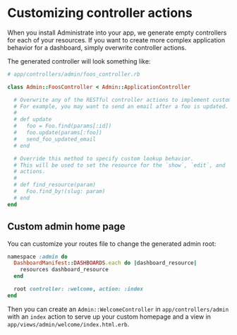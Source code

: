 # Customizing controller actions

When you install Administrate into your app,
we generate empty controllers for each of your resources.
If you want to create more complex application behavior for a dashboard,
simply overwrite controller actions.

The generated controller will look something like:

```ruby
# app/controllers/admin/foos_controller.rb

class Admin::FoosController < Admin::ApplicationController

  # Overwrite any of the RESTful controller actions to implement custom behavior
  # For example, you may want to send an email after a foo is updated.
  #
  # def update
  #   foo = Foo.find(params[:id])
  #   foo.update(params[:foo])
  #   send_foo_updated_email
  # end

  # Override this method to specify custom lookup behavior.
  # This will be used to set the resource for the `show`, `edit`, and `update`
  # actions.
  #
  # def find_resource(param)
  #   Foo.find_by!(slug: param)
  # end
end
```

## Custom admin home page

You can customize your routes file to change the generated admin root:

```ruby
namespace :admin do
  DashboardManifest::DASHBOARDS.each do |dashboard_resource|
    resources dashboard_resource
  end

  root controller: :welcome, action: :index
end
```

Then you can create an `Admin::WelcomeController` in
`app/controllers/admin` with an `index` action to serve up your custom
homepage and a view in `app/views/admin/welcome/index.html.erb`.
